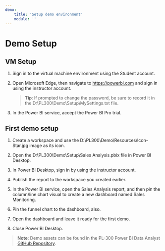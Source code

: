 ```yaml
---
demo:
    title: 'Setup demo environment'
    module: ''
---
```


# Demo Setup

## VM Setup

1. Sign in to the virtual machine environment using the Student account.

1. Open Microsoft Edge, then navigate to <https://powerbi.com> and sign in using the instructor account.
    > **Tip**: If prompted to change the password, be sure to record it in the D:\PL300\Demo\Setup\MySettings.txt file.

1. In the Power BI service, accept the Power BI Pro trial.

## First demo setup

1. Create a workspace and use the D:\PL300\Demo\Resources\Icon-Star.jpg image as its icon.

1. Open the D:\PL300\Demo\Setup\Sales Analysis.pbix file in Power BI Desktop.

1. In Power BI Desktop, sign in by using the instructor account.

1. Publish the report to the workspace you created earlier.

1. In the Power BI service, open the Sales Analysis report, and then pin the column/line chart visual to create a new dashboard named Sales Monitoring.

1. Pin the funnel chart to the dashboard, also.

1. Open the dashboard and leave it ready for the first demo.

1. Close Power BI Desktop.

> **Note**: Demo assets can be found in the PL-300 Power BI Data Analyst [GitHub Repository](https://github.com/MicrosoftLearning/PL-300-Microsoft-Power-BI-Data-Analyst/tree/Main/Allfiles/Demo).
